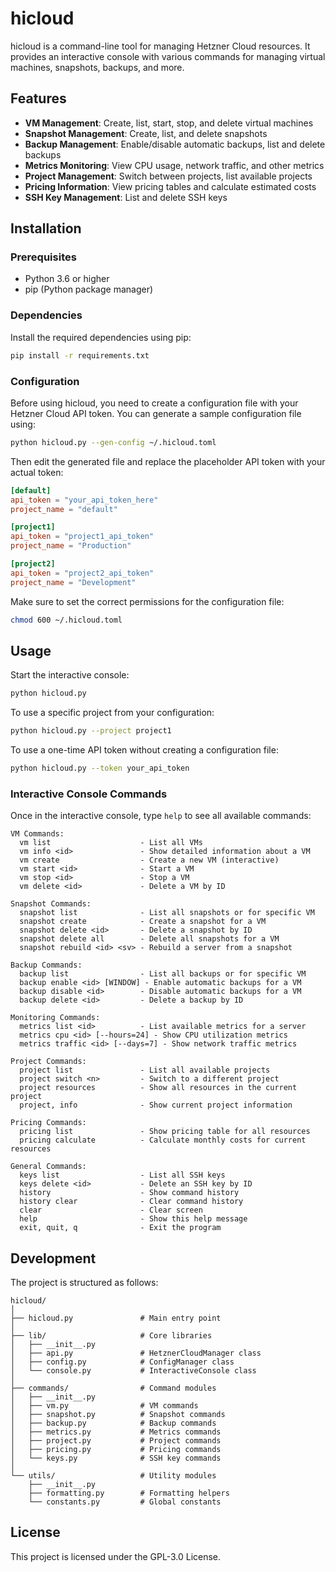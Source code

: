 # hicloud

hicloud is a command-line tool for managing Hetzner Cloud resources. It provides an interactive console with various commands for managing virtual machines, snapshots, backups, and more.

## Features

- **VM Management**: Create, list, start, stop, and delete virtual machines
- **Snapshot Management**: Create, list, and delete snapshots
- **Backup Management**: Enable/disable automatic backups, list and delete backups
- **Metrics Monitoring**: View CPU usage, network traffic, and other metrics
- **Project Management**: Switch between projects, list available projects
- **Pricing Information**: View pricing tables and calculate estimated costs
- **SSH Key Management**: List and delete SSH keys

## Installation

### Prerequisites

- Python 3.6 or higher
- pip (Python package manager)

### Dependencies

Install the required dependencies using pip:

```bash
pip install -r requirements.txt
```

### Configuration

Before using hicloud, you need to create a configuration file with your Hetzner Cloud API token. You can generate a sample configuration file using:

```bash
python hicloud.py --gen-config ~/.hicloud.toml
```

Then edit the generated file and replace the placeholder API token with your actual token:

```toml
[default]
api_token = "your_api_token_here"
project_name = "default"

[project1]
api_token = "project1_api_token"
project_name = "Production"

[project2]
api_token = "project2_api_token"
project_name = "Development"
```

Make sure to set the correct permissions for the configuration file:

```bash
chmod 600 ~/.hicloud.toml
```

## Usage

Start the interactive console:

```bash
python hicloud.py
```

To use a specific project from your configuration:

```bash
python hicloud.py --project project1
```

To use a one-time API token without creating a configuration file:

```bash
python hicloud.py --token your_api_token
```

### Interactive Console Commands

Once in the interactive console, type `help` to see all available commands:

```
VM Commands:
  vm list                    - List all VMs
  vm info <id>               - Show detailed information about a VM
  vm create                  - Create a new VM (interactive)
  vm start <id>              - Start a VM
  vm stop <id>               - Stop a VM
  vm delete <id>             - Delete a VM by ID
  
Snapshot Commands:
  snapshot list              - List all snapshots or for specific VM
  snapshot create            - Create a snapshot for a VM
  snapshot delete <id>       - Delete a snapshot by ID
  snapshot delete all        - Delete all snapshots for a VM
  snapshot rebuild <id> <sv> - Rebuild a server from a snapshot
  
Backup Commands:
  backup list                - List all backups or for specific VM
  backup enable <id> [WINDOW] - Enable automatic backups for a VM
  backup disable <id>        - Disable automatic backups for a VM
  backup delete <id>         - Delete a backup by ID
  
Monitoring Commands:
  metrics list <id>          - List available metrics for a server
  metrics cpu <id> [--hours=24] - Show CPU utilization metrics
  metrics traffic <id> [--days=7] - Show network traffic metrics
  
Project Commands:
  project list               - List all available projects
  project switch <n>         - Switch to a different project
  project resources          - Show all resources in the current project
  project, info              - Show current project information
  
Pricing Commands:
  pricing list               - Show pricing table for all resources
  pricing calculate          - Calculate monthly costs for current resources
  
General Commands:
  keys list                  - List all SSH keys
  keys delete <id>           - Delete an SSH key by ID
  history                    - Show command history
  history clear              - Clear command history
  clear                      - Clear screen
  help                       - Show this help message
  exit, quit, q              - Exit the program
```

## Development

The project is structured as follows:

```
hicloud/
│
├── hicloud.py               # Main entry point
│
├── lib/                     # Core libraries
│   ├── __init__.py
│   ├── api.py               # HetznerCloudManager class
│   ├── config.py            # ConfigManager class
│   └── console.py           # InteractiveConsole class
│
├── commands/                # Command modules
│   ├── __init__.py
│   ├── vm.py                # VM commands
│   ├── snapshot.py          # Snapshot commands
│   ├── backup.py            # Backup commands
│   ├── metrics.py           # Metrics commands
│   ├── project.py           # Project commands
│   ├── pricing.py           # Pricing commands
│   └── keys.py              # SSH key commands
│
└── utils/                   # Utility modules
    ├── __init__.py
    ├── formatting.py        # Formatting helpers
    └── constants.py         # Global constants
```

## License

This project is licensed under the GPL-3.0 License.
